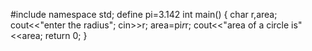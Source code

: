 #include<iostream>
namespace std;
define pi=3.142
int main()
{
  char r,area;
  cout<<"enter the radius";
  cin>>r;
  area=pi*r*r;
  cout<<"area of a circle is"<<area;
  return 0;
  }
